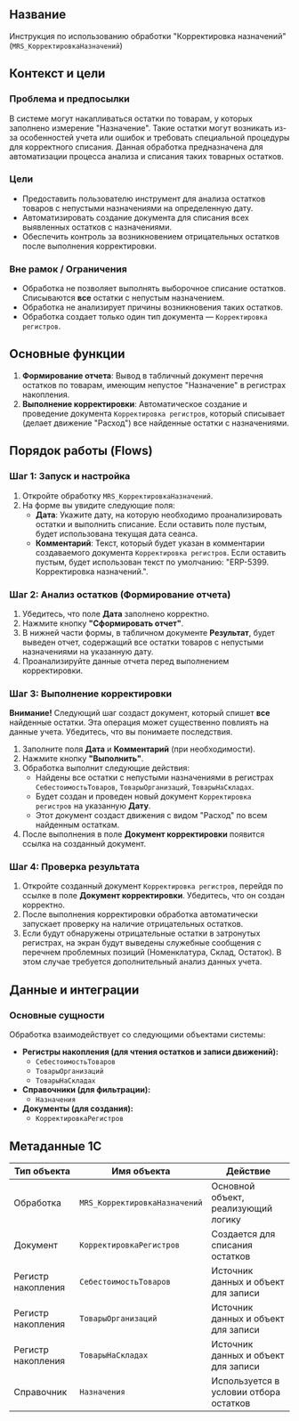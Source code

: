 ## Название
Инструкция по использованию обработки "Корректировка назначений" (`MRS_КорректировкаНазначений`)

## Контекст и цели

### Проблема и предпосылки
В системе могут накапливаться остатки по товарам, у которых заполнено измерение "Назначение". Такие остатки могут возникать из-за особенностей учета или ошибок и требовать специальной процедуры для корректного списания. Данная обработка предназначена для автоматизации процесса анализа и списания таких товарных остатков.

### Цели
*   Предоставить пользователю инструмент для анализа остатков товаров с непустыми назначениями на определенную дату.
*   Автоматизировать создание документа для списания всех выявленных остатков с назначениями.
*   Обеспечить контроль за возникновением отрицательных остатков после выполнения корректировки.

### Вне рамок / Ограничения
*   Обработка не позволяет выполнять выборочное списание остатков. Списываются **все** остатки с непустым назначением.
*   Обработка не анализирует причины возникновения таких остатков.
*   Обработка создает только один тип документа — `Корректировка регистров`.

## Основные функции
1.  **Формирование отчета**: Вывод в табличный документ перечня остатков по товарам, имеющим непустое "Назначение" в регистрах накопления.
2.  **Выполнение корректировки**: Автоматическое создание и проведение документа `Корректировка регистров`, который списывает (делает движение "Расход") все найденные остатки с назначениями.

## Порядок работы (Flows)

### Шаг 1: Запуск и настройка
1.  Откройте обработку `MRS_КорректировкаНазначений`.
2.  На форме вы увидите следующие поля:
    *   **Дата**: Укажите дату, на которую необходимо проанализировать остатки и выполнить списание. Если оставить поле пустым, будет использована текущая дата сеанса.
    *   **Комментарий**: Текст, который будет указан в комментарии создаваемого документа `Корректировка регистров`. Если оставить пустым, будет использован текст по умолчанию: "ERP-5399. Корректировка назначений.".

### Шаг 2: Анализ остатков (Формирование отчета)
1.  Убедитесь, что поле **Дата** заполнено корректно.
2.  Нажмите кнопку **"Сформировать отчет"**.
3.  В нижней части формы, в табличном документе **Результат**, будет выведен отчет, содержащий все остатки товаров с непустыми назначениями на указанную дату.
4.  Проанализируйте данные отчета перед выполнением корректировки.

### Шаг 3: Выполнение корректировки
**Внимание!** Следующий шаг создаст документ, который спишет **все** найденные остатки. Эта операция может существенно повлиять на данные учета. Убедитесь, что вы понимаете последствия.

1.  Заполните поля **Дата** и **Комментарий** (при необходимости).
2.  Нажмите кнопку **"Выполнить"**.
3.  Обработка выполнит следующие действия:
    *   Найдены все остатки с непустыми назначениями в регистрах `СебестоимостьТоваров`, `ТоварыОрганизаций`, `ТоварыНаСкладах`.
    *   Будет создан и проведен новый документ `Корректировка регистров` на указанную **Дату**.
    *   Этот документ создаст движения с видом "Расход" по всем найденным остаткам.
4.  После выполнения в поле **Документ корректировки** появится ссылка на созданный документ.

### Шаг 4: Проверка результата
1.  Откройте созданный документ `Корректировка регистров`, перейдя по ссылке в поле **Документ корректировки**. Убедитесь, что он создан корректно.
2.  После выполнения корректировки обработка автоматически запускает проверку на наличие отрицательных остатков.
3.  Если будут обнаружены отрицательные остатки в затронутых регистрах, на экран будут выведены служебные сообщения с перечнем проблемных позиций (Номенклатура, Склад, Остаток). В этом случае требуется дополнительный анализ данных учета.

## Данные и интеграции

### Основные сущности
Обработка взаимодействует со следующими объектами системы:

*   **Регистры накопления (для чтения остатков и записи движений):**
    *   `СебестоимостьТоваров`
    *   `ТоварыОрганизаций`
    *   `ТоварыНаСкладах`
*   **Справочники (для фильтрации):**
    *   `Назначения`
*   **Документы (для создания):**
    *   `КорректировкаРегистров`

## Метаданные 1С

| Тип объекта              | Имя объекта                  | Действие                                 |
| ------------------------ | ---------------------------- | ---------------------------------------- |
| Обработка                | `MRS_КорректировкаНазначений` | Основной объект, реализующий логику      |
| Документ                 | `КорректировкаРегистров`       | Создается для списания остатков          |
| Регистр накопления       | `СебестоимостьТоваров`       | Источник данных и объект для записи      |
| Регистр накопления       | `ТоварыОрганизаций`          | Источник данных и объект для записи      |
| Регистр накопления       | `ТоварыНаСкладах`            | Источник данных и объект для записи      |
| Справочник               | `Назначения`                 | Используется в условии отбора остатков   |

